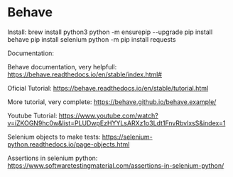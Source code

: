 # Behave

Install:
brew install python3
python -m ensurepip --upgrade
pip install behave
pip install selenium
python -m pip install requests

Documentation:

Behave documentation, very helpfull:
https://behave.readthedocs.io/en/stable/index.html#

Oficial Tutorial:
https://behave.readthedocs.io/en/stable/tutorial.html

More tutorial, very complete:
https://behave.github.io/behave.example/

Youtube Tutorial:
https://www.youtube.com/watch?v=iZKOGN9hc0w&list=PLUDwpEzHYYLsARXz1o3Ldt1FnvRbvlxsS&index=1



Selenium objects to make tests:
https://selenium-python.readthedocs.io/page-objects.html

Assertions in selenium python:
https://www.softwaretestingmaterial.com/assertions-in-selenium-python/
